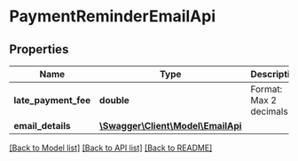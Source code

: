 # PaymentReminderEmailApi

## Properties
Name | Type | Description | Notes
------------ | ------------- | ------------- | -------------
**late_payment_fee** | **double** | Format: Max 2 decimals | [optional] 
**email_details** | [**\Swagger\Client\Model\EmailApi**](EmailApi.md) |  | [optional] 

[[Back to Model list]](../../README.md#documentation-for-models) [[Back to API list]](../../README.md#documentation-for-api-endpoints) [[Back to README]](../../README.md)

